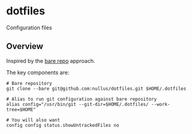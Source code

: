 # dotfiles

Configuration files

## Overview

Inspired by the [bare repo](https://developer.atlassian.com/blog/2016/02/best-way-to-store-dotfiles-git-bare-repo/) approach.

The key components are:

    # Bare repository
    git clone --bare git@github.com:nullus/dotfiles.git $HOME/.dotfiles
    
    # Alias to run git configuration against bare repository
    alias config="/usr/bin/git --git-dir=$HOME/.dotfiles/ --work-tree=$HOME"

    # You will also want
    config config status.showUntrackedFiles no

